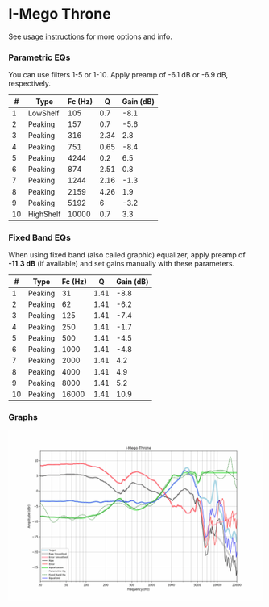 # I-Mego Throne
See [usage instructions](https://github.com/jaakkopasanen/AutoEq#usage) for more options and info.

### Parametric EQs
You can use filters 1-5 or 1-10. Apply preamp of -6.1 dB or -6.9 dB, respectively.

|   # | Type      |   Fc (Hz) |    Q |   Gain (dB) |
|-----|-----------|-----------|------|-------------|
|   1 | LowShelf  |       105 | 0.7  |        -8.1 |
|   2 | Peaking   |       157 | 0.7  |        -5.6 |
|   3 | Peaking   |       316 | 2.34 |         2.8 |
|   4 | Peaking   |       751 | 0.65 |        -8.4 |
|   5 | Peaking   |      4244 | 0.2  |         6.5 |
|   6 | Peaking   |       874 | 2.51 |         0.8 |
|   7 | Peaking   |      1244 | 2.16 |        -1.3 |
|   8 | Peaking   |      2159 | 4.26 |         1.9 |
|   9 | Peaking   |      5192 | 6    |        -3.2 |
|  10 | HighShelf |     10000 | 0.7  |         3.3 |

### Fixed Band EQs
When using fixed band (also called graphic) equalizer, apply preamp of **-11.3 dB** (if available) and set gains manually with these parameters.

|   # | Type    |   Fc (Hz) |    Q |   Gain (dB) |
|-----|---------|-----------|------|-------------|
|   1 | Peaking |        31 | 1.41 |        -8.8 |
|   2 | Peaking |        62 | 1.41 |        -6.2 |
|   3 | Peaking |       125 | 1.41 |        -7.4 |
|   4 | Peaking |       250 | 1.41 |        -1.7 |
|   5 | Peaking |       500 | 1.41 |        -4.5 |
|   6 | Peaking |      1000 | 1.41 |        -4.8 |
|   7 | Peaking |      2000 | 1.41 |         4.2 |
|   8 | Peaking |      4000 | 1.41 |         4.9 |
|   9 | Peaking |      8000 | 1.41 |         5.2 |
|  10 | Peaking |     16000 | 1.41 |        10.9 |

### Graphs
![](./I-Mego%20Throne.png)
